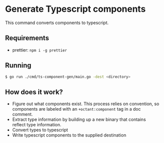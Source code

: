 # Generate Typescript components

This command converts components to typescript.

## Requirements

- prettier: `npm i -g prettier`

## Running

```sh
$ go run ./cmd/ts-component-gen/main.go -dest <directory>
```

## How does it work?

- Figure out what components exist. This process relies on convention, so components are labeled with an `+octant:component` tag in a doc comment.
- Extract type information by building up a new binary that contains reflect type information.
- Convert types to typescript
- Write typescript components to the supplied destination
